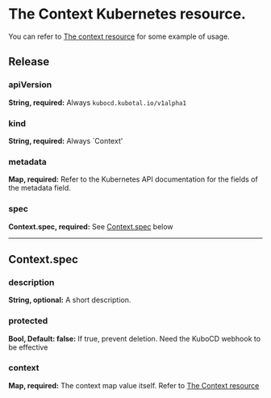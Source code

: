 # The Context Kubernetes resource.

You can refer to [The context resource](../user-guide/160-the-context.md) for some example of usage.

## Release

### apiVersion

**String, required:** Always `kubocd.kubotal.io/v1alpha1`

### kind

**String, required:** Always `Context'

### metadata

**Map, required:** Refer to the Kubernetes API documentation for the fields of the metadata field.

### spec

**Context.spec, required:** See [Context.spec](./#contextpec) below

---

## Context.spec

### description

**String, optional:** A short description. 

### protected

**Bool, Default: false:** If true, prevent deletion. Need the KuboCD webhook to be effective

### context

**Map, required:** The context map value itself. Refer to [The Context resource](../user-guide/160-the-context.md)

